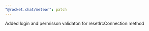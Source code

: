 ```yaml
---
"@rocket.chat/meteor": patch
---
```

Added login and permisson validaton for resetIrcConnection method
